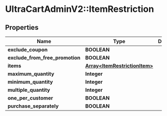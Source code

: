 # UltraCartAdminV2::ItemRestriction

## Properties
Name | Type | Description | Notes
------------ | ------------- | ------------- | -------------
**exclude_coupon** | **BOOLEAN** |  | [optional] 
**exclude_from_free_promotion** | **BOOLEAN** |  | [optional] 
**items** | [**Array&lt;ItemRestrictionItem&gt;**](ItemRestrictionItem.md) |  | [optional] 
**maximum_quantity** | **Integer** |  | [optional] 
**minimum_quantity** | **Integer** |  | [optional] 
**multiple_quantity** | **Integer** |  | [optional] 
**one_per_customer** | **BOOLEAN** |  | [optional] 
**purchase_separately** | **BOOLEAN** |  | [optional] 


